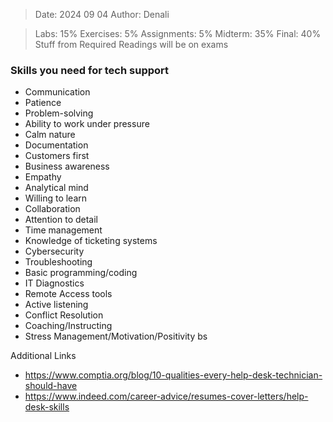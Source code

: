 >Date: 2024 09 04
>Author: Denali

>Labs: 15%
>Exercises: 5%
>Assignments: 5%
>Midterm: 35%
>Final: 40%
>Stuff from Required Readings will be on exams

### Skills you need for tech support
- Communication
- Patience
- Problem-solving
- Ability to work under pressure
- Calm nature
- Documentation
- Customers first
- Business awareness
- Empathy
- Analytical mind
- Willing to learn
- Collaboration
- Attention to detail
- Time management
- Knowledge of ticketing systems
- Cybersecurity
- Troubleshooting
- Basic programming/coding
- IT Diagnostics
- Remote Access tools
- Active listening
- Conflict Resolution
- Coaching/Instructing
- Stress Management/Motivation/Positivity bs

Additional Links
- https://www.comptia.org/blog/10-qualities-every-help-desk-technician-should-have
- https://www.indeed.com/career-advice/resumes-cover-letters/help-desk-skills

